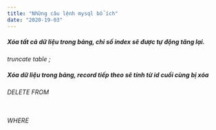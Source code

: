 ```yaml
---
title: "Những câu lệnh mysql bổ ích"
date: "2020-19-03"
---
```


##### Xóa tất cả dữ liệu trong bảng, chỉ số index sẽ được tự động tăng lại.
###### truncate table <table>;

##### Xóa dữ liệu trong bảng, record tiếp theo sẽ tính từ id cuối cùng bị xóa
###### DELETE FROM <table> WHERE <condition> 